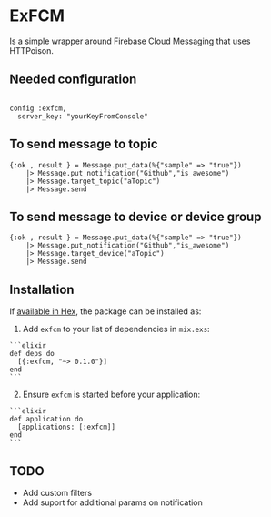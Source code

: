 # ExFCM

Is a simple wrapper around Firebase Cloud Messaging that uses HTTPoison.

## Needed configuration

```

config :exfcm,
  server_key: "yourKeyFromConsole"

```

## To send message to topic

```
{:ok , result } = Message.put_data(%{"sample" => "true"})
    |> Message.put_notification("Github","is_awesome")
    |> Message.target_topic("aTopic")
    |> Message.send
```

## To send message to device or device group

```
{:ok , result } = Message.put_data(%{"sample" => "true"})
    |> Message.put_notification("Github","is_awesome")
    |> Message.target_device("aTopic")
    |> Message.send
```

## Installation

If [available in Hex](https://hex.pm/packages/exfcm), the package can be installed as:

  1. Add `exfcm` to your list of dependencies in `mix.exs`:

    ```elixir
    def deps do
      [{:exfcm, "~> 0.1.0"}]
    end
    ```

  2. Ensure `exfcm` is started before your application:

    ```elixir
    def application do
      [applications: [:exfcm]]
    end
    ```
## TODO

* Add custom filters
* Add suport for additional params on notification

